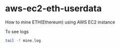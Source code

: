 # aws-ec2-eth-userdata

How to mine ETH(Ethereum) using AWS EC2 instance


To see logs

```bash
tail -f mine.log
```
